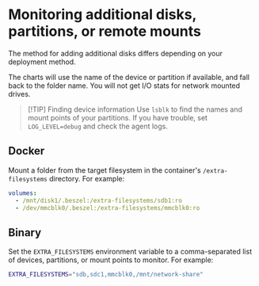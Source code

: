 # Monitoring additional disks, partitions, or remote mounts

The method for adding additional disks differs depending on your deployment method.

The charts will use the name of the device or partition if available, and fall back to the folder name. You will not get I/O stats for network mounted drives.

> [!TIP] Finding device information
> Use `lsblk` to find the names and mount points of your partitions. If you have trouble, set `LOG_LEVEL=debug` and check the agent logs.

## Docker

Mount a folder from the target filesystem in the container's `/extra-filesystems` directory. For example:

```yaml
volumes:
  - /mnt/disk1/.beszel:/extra-filesystems/sdb1:ro
  - /dev/mmcblk0/.beszel:/extra-filesystems/mmcblk0:ro
```

## Binary

Set the `EXTRA_FILESYSTEMS` environment variable to a comma-separated list of devices, partitions, or mount points to monitor. For example:

```bash
EXTRA_FILESYSTEMS="sdb,sdc1,mmcblk0,/mnt/network-share"
```
